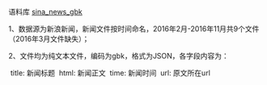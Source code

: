 语料库 [sina_news_gbk](https://cloud.tsinghua.edu.cn/d/4cd1a33534e04e8a9977/)

1、数据源为新浪新闻，新闻文件按时间命名，2016年2月-2016年11月共9个文件（2016年3月文件缺失）；

2、文件均为纯文本文件，编码为gbk，格式为JSON，各字段内容为：

​	title: 新闻标题
​    html: 新闻正文
​    time: 新闻时间
​    url: 原文所在url